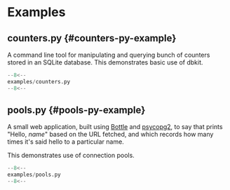 # Examples

## counters.py {#counters-py-example}

A command line tool for manipulating and querying bunch of counters stored in
an SQLite database. This demonstrates basic use of dbkit.

```py
--8<--
examples/counters.py
--8<--
```

## pools.py {#pools-py-example}

A small web application, built using [Bottle](bottlepy.org/) and
[psycopg2](http://initd.org/psycopg/), to say that prints "Hello, *name*"
based on the URL fetched, and which records how many times it's said hello to
a particular name.

This demonstrates use of connection pools.

```py
--8<--
examples/pools.py
--8<--
```

